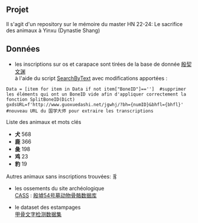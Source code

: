 ## Projet
Il s'agit d'un repository sur le mémoire du master HN 22-24: Le sacrifice des animaux à Yinxu (Dynastie Shang)

## Données
- les inscriptions sur os et carapace sont tirées de la base de donnée [殷契文渊](http://jgw.aynu.edu.cn/ajaxpage/home2.0/index.html)  
à l'aide du script [SearchByText](https://github.com/zhituaner/YinQiWenYuan) avec modifications apportées :
 ```
 Data = [item for item in Data if not item["BoneID"]=='']  #supprimer les éléments qui ont un BoneID vide afin d'appliquer correctement la fonction SplitBoneID(Dict)
 gxdsURL=f'http://www.guoxuedashi.net/jgwhj/?bh={numID}&bhfl={bhfl}'  #nouveau URL du 国学大师 pour extraire les transcriptions
 ```
Liste des animaux et mots clés  
* __犬__ 568  
* __鹿__ 366
* __彘__ 198
* __鸡__ 23
* __豹__ 19  

Autres animaux sans inscriptions trouvées: 豸  

- les ossements du site archéologique  
[CASS](http://kaogu.cssn.cn/zwb/xszl/kgsjk/) : [殷墟54号墓动物骨骼数据库](http://kaogu.cssn.cn/zwb/xszl/kgsjk/dwkgzlk/200904/t20090429_3915550.shtml)

- le dataset des estampages  
[甲骨文字检测数据集](http://jgw.aynu.edu.cn/DownPage)
